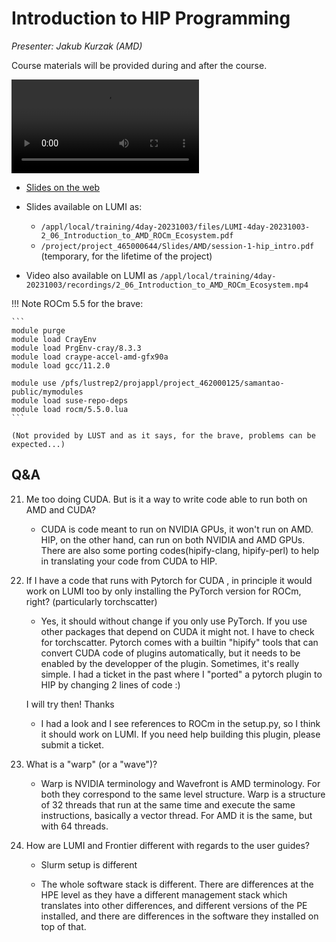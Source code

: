 # Introduction to HIP Programming

<!-- Cannot do in full italics as the ã is misplaced which is likely an mkdocs bug. -->
*Presenter: Jakub Kurzak (AMD)*

Course materials will be provided during and after the course.

<video src="https://462000265.lumidata.eu/4day-20231003/recordings/2_06_Introduction_to_AMD_ROCm_Ecosystem.mp4" controls="controls">
</video>

-   [Slides on the web](https://462000265.lumidata.eu/4day-20231003/files/LUMI-4day-20231003-2_06_Introduction_to_AMD_ROCm_Ecosystem.pdf)

-   Slides available on LUMI as:
    -   `/appl/local/training/4day-20231003/files/LUMI-4day-20231003-2_06_Introduction_to_AMD_ROCm_Ecosystem.pdf`
    -   `/project/project_465000644/Slides/AMD/session-1-hip_intro.pdf` (temporary, for the lifetime of the project)

-   Video also available on LUMI as
    `/appl/local/training/4day-20231003/recordings/2_06_Introduction_to_AMD_ROCm_Ecosystem.mp4`


!!! Note
    ROCm 5.5 for the brave:

    ```
    module purge
    module load CrayEnv
    module load PrgEnv-cray/8.3.3
    module load craype-accel-amd-gfx90a
    module load gcc/11.2.0 

    module use /pfs/lustrep2/projappl/project_462000125/samantao-public/mymodules
    module load suse-repo-deps
    module load rocm/5.5.0.lua
    ```

    (Not provided by LUST and as it says, for the brave, problems can be expected...)


## Q&A

21. Me too doing CUDA. But is it a way to write code able to run both on AMD and CUDA?

    - CUDA is code meant to run on NVIDIA GPUs, it won't run on AMD. HIP, on the other hand, can run on both NVIDIA and AMD GPUs. There are also some porting codes(hipify-clang, hipify-perl) to help in translating your code from CUDA to HIP.
    
22. If I have a code that runs with Pytorch for CUDA , in principle it would work on LUMI too by only installing the PyTorch version for ROCm, right? (particularly torchscatter)

    - Yes, it should without change if you only use PyTorch. If you use other packages that depend on CUDA it might not. I have to check for torchscatter. Pytorch comes with a builtin "hipify" tools that can convert CUDA code of plugins automatically, but it needs to be enabled by the developper of the plugin. Sometimes, it's really simple. I had a ticket in the past where I "ported" a pytorch plugin to HIP by changing 2 lines of code :) 

    I will try then! Thanks
    
    - I had a look and I see references to ROCm in the setup.py, so I think it should work on LUMI. If you need help building this plugin, please submit a ticket.

23. What is a "warp" (or a "wave")?

    -   Warp is NVIDIA terminology and Wavefront is AMD terminology. For both they correspond to the same level structure. Warp is a structure of 32 threads that run at the same time and execute the same instructions, basically a vector thread. For AMD it is the same, but with 64 threads.

24. How are LUMI and Frontier different with regards to the user guides?

    -   Slurm setup is different

    -   The whole software stack is different. There are differences at the HPE level as they have a different management stack which translates into other differences, and different versions of the PE installed, and there are differences in the software they installed on top of that.

